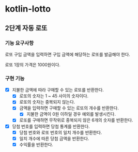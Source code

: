 # kotlin-lotto

## 2단계 자동 로또
### 기능 요구사항
로또 구입 금액을 입력하면 구입 금액에 해당하는 로또를 발급해야 한다.

로또 1장의 가격은 1000원이다.

### 구현 기능
- [x] 지불한 금액에 따라 구매할 수 있는 로또를 반환한다.
  - [x] 로또의 숫자는 1 ~ 45 사이의 숫자이다.
  - [x] 로또의 숫자는 중복되지 않는다.
  - [x] 금액을 입력하면 구매할 수 있는 로또의 개수를 반환한다.
    - [x] 지불한 금액이 0원 이하일 경우 예외를 발생시킨다.
  - [x] 로또를 구매하면 무작위로 중복되지 않은 6개의 숫자를 반환한다.
- [x] 당첨 번호를 입력하면 당첨 통계를 반환한다.
  - [x] 당첨 번호와 로또 번호의 일치 개수를 반환한다.
  - [x] 일치 개수에 따른 당첨 금액을 반환한다.
  - [x] 수익률을 반환한다.